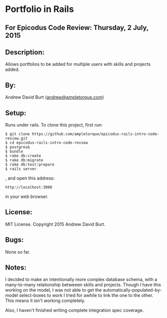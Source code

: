 Portfolio in Rails
==================

For Epicodus Code Review: Thursday, 2 July, 2015
-----------------------------------------------

Description:
------------
Allows portfolios to be added for multiple users with skills and projects added.

By:
---
Andrew David Burt (andrew@ampletorque.com)

Setup:
------
Runs under rails. To clone this project, first run:

    $ git clone https://github.com/ampletorque/epicodus-rails-intro-code-review.git
    $ cd epicodus-rails-intro-code-review
    $ postgres&
    $ bundle
    $ rake db:create
    $ rake db:migrate
    $ rake db:test:prepare
    $ rails server

, and open this address:

    http://localhost:3000

in your web browser.

License:
--------
MIT License. Copyright 2015 Andrew David Burt.

Bugs:
-----
None so far.

Notes:
------
I decided to make an intentionally more complex database schema, with a many-to-many relationship betweeen skills and projects. Though I have this working on the model, I was not able to get the automatically-populated-by-model select-boxes to work I tried for awhile to link the one to the other. This means it isn't working completely.

Also, I haven't finished writing complete integration spec coverage.

